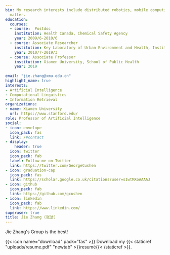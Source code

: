 ```yaml
---
bio: My research interests include distributed robotics, mobile computing and programmable
  matter.
education:
  courses:
  - course:  Postdoc
    institution: Health Canada, Chemical Safety Agency
    year: 2009/6-2010/6
  - course: Associate Researcher
    institution: Key Laboratory of Urban Environment and Health, Institute of Urban Environment, Chinese Academy of Sciences
    year: 2010/7-2019/3
  - course: Associate Professor
    institution: Xiamen University, School of Public Health
    year: 2019
  
email: "jie.zhang@xmu.edu.cn"
highlight_name: true
interests:
- Artificial Intelligence
- Computational Linguistics
- Information Retrieval
organizations:
- name: Xiamen University
  url: https://www.stanford.edu/
role: Professor of Artificial Intelligence
social:
- icon: envelope
  icon_pack: fas
  link: /#contact
- display:
    header: true
  icon: twitter
  icon_pack: fab
  label: Follow me on Twitter
  link: https://twitter.com/GeorgeCushen
- icon: graduation-cap
  icon_pack: fas
  link: https://scholar.google.co.uk/citations?user=sIwtMXoAAAAJ
- icon: github
  icon_pack: fab
  link: https://github.com/gcushen
- icon: linkedin
  icon_pack: fab
  link: https://www.linkedin.com/
superuser: true
title: Jie Zhang (张洁)
---
```


Jie Zhang's Group is the best!

{{< icon name="download" pack="fas" >}} Download my {{< staticref "uploads/resume.pdf" "newtab" >}}resumé{{< /staticref >}}.
